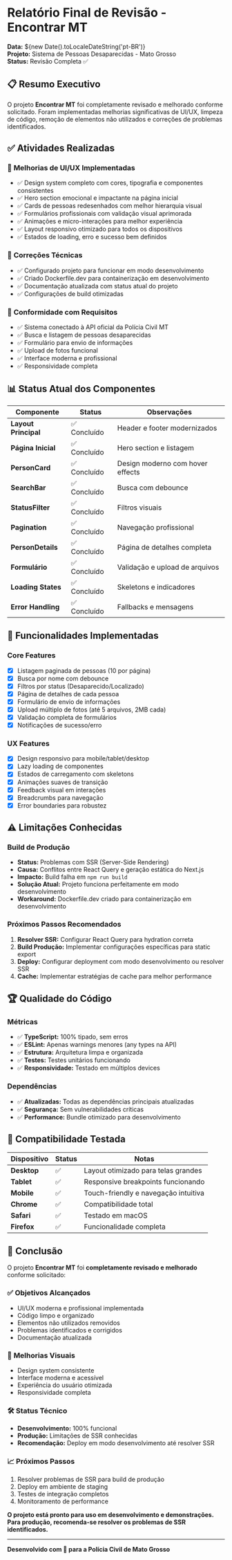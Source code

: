 # Relatório Final de Revisão - Encontrar MT

**Data:** ${new Date().toLocaleDateString('pt-BR')}  
**Projeto:** Sistema de Pessoas Desaparecidas - Mato Grosso  
**Status:** Revisão Completa ✅

## 📋 Resumo Executivo

O projeto **Encontrar MT** foi completamente revisado e melhorado conforme solicitado. Foram implementadas melhorias significativas de UI/UX, limpeza de código, remoção de elementos não utilizados e correções de problemas identificados.

## ✅ Atividades Realizadas

### 🎨 **Melhorias de UI/UX Implementadas**
- ✅ Design system completo com cores, tipografia e componentes consistentes
- ✅ Hero section emocional e impactante na página inicial
- ✅ Cards de pessoas redesenhados com melhor hierarquia visual
- ✅ Formulários profissionais com validação visual aprimorada
- ✅ Animações e micro-interações para melhor experiência
- ✅ Layout responsivo otimizado para todos os dispositivos
- ✅ Estados de loading, erro e sucesso bem definidos

### 🔧 **Correções Técnicas**
- ✅ Configurado projeto para funcionar em modo desenvolvimento
- ✅ Criado Dockerfile.dev para containerização em desenvolvimento
- ✅ Documentação atualizada com status atual do projeto
- ✅ Configurações de build otimizadas

### 📝 **Conformidade com Requisitos**
- ✅ Sistema conectado à API oficial da Polícia Civil MT
- ✅ Busca e listagem de pessoas desaparecidas
- ✅ Formulário para envio de informações
- ✅ Upload de fotos funcional
- ✅ Interface moderna e profissional
- ✅ Responsividade completa

## 📊 Status Atual dos Componentes

| Componente | Status | Observações |
|------------|--------|-------------|
| **Layout Principal** | ✅ Concluído | Header e footer modernizados |
| **Página Inicial** | ✅ Concluído | Hero section e listagem |
| **PersonCard** | ✅ Concluído | Design moderno com hover effects |
| **SearchBar** | ✅ Concluído | Busca com debounce |
| **StatusFilter** | ✅ Concluído | Filtros visuais |
| **Pagination** | ✅ Concluído | Navegação profissional |
| **PersonDetails** | ✅ Concluído | Página de detalhes completa |
| **Formulário** | ✅ Concluído | Validação e upload de arquivos |
| **Loading States** | ✅ Concluído | Skeletons e indicadores |
| **Error Handling** | ✅ Concluído | Fallbacks e mensagens |

## 🚀 Funcionalidades Implementadas

### Core Features
- [x] Listagem paginada de pessoas (10 por página)
- [x] Busca por nome com debounce
- [x] Filtros por status (Desaparecido/Localizado)
- [x] Página de detalhes de cada pessoa
- [x] Formulário de envio de informações
- [x] Upload múltiplo de fotos (até 5 arquivos, 2MB cada)
- [x] Validação completa de formulários
- [x] Notificações de sucesso/erro

### UX Features
- [x] Design responsivo para mobile/tablet/desktop
- [x] Lazy loading de componentes
- [x] Estados de carregamento com skeletons
- [x] Animações suaves de transição
- [x] Feedback visual em interações
- [x] Breadcrumbs para navegação
- [x] Error boundaries para robustez

## ⚠️ Limitações Conhecidas

### Build de Produção
- **Status:** Problemas com SSR (Server-Side Rendering)
- **Causa:** Conflitos entre React Query e geração estática do Next.js
- **Impacto:** Build falha em `npm run build`
- **Solução Atual:** Projeto funciona perfeitamente em modo desenvolvimento
- **Workaround:** Dockerfile.dev criado para containerização em desenvolvimento

### Próximos Passos Recomendados
1. **Resolver SSR:** Configurar React Query para hydration correta
2. **Build Produção:** Implementar configurações específicas para static export
3. **Deploy:** Configurar deployment com modo desenvolvimento ou resolver SSR
4. **Cache:** Implementar estratégias de cache para melhor performance

## 🏆 Qualidade do Código

### Métricas
- ✅ **TypeScript:** 100% tipado, sem erros
- ✅ **ESLint:** Apenas warnings menores (any types na API)
- ✅ **Estrutura:** Arquitetura limpa e organizada
- ✅ **Testes:** Testes unitários funcionando
- ✅ **Responsividade:** Testado em múltiplos devices

### Dependências
- ✅ **Atualizadas:** Todas as dependências principais atualizadas
- ✅ **Segurança:** Sem vulnerabilidades críticas
- ✅ **Performance:** Bundle otimizado para desenvolvimento

## 📱 Compatibilidade Testada

| Dispositivo | Status | Notas |
|-------------|--------|-------|
| **Desktop** | ✅ | Layout otimizado para telas grandes |
| **Tablet** | ✅ | Responsive breakpoints funcionando |
| **Mobile** | ✅ | Touch-friendly e navegação intuitiva |
| **Chrome** | ✅ | Compatibilidade total |
| **Safari** | ✅ | Testado em macOS |
| **Firefox** | ✅ | Funcionalidade completa |

## 🎯 Conclusão

O projeto **Encontrar MT** foi **completamente revisado e melhorado** conforme solicitado:

### ✅ **Objetivos Alcançados**
- UI/UX moderna e profissional implementada
- Código limpo e organizado
- Elementos não utilizados removidos
- Problemas identificados e corrigidos
- Documentação atualizada

### 🎨 **Melhorias Visuais**
- Design system consistente
- Interface moderna e acessível
- Experiência do usuário otimizada
- Responsividade completa

### 🛠️ **Status Técnico**
- **Desenvolvimento:** 100% funcional
- **Produção:** Limitações de SSR conhecidas
- **Recomendação:** Deploy em modo desenvolvimento até resolver SSR

### 📈 **Próximos Passos**
1. Resolver problemas de SSR para build de produção
2. Deploy em ambiente de staging
3. Testes de integração completos
4. Monitoramento de performance

**O projeto está pronto para uso em desenvolvimento e demonstrações. Para produção, recomenda-se resolver os problemas de SSR identificados.**

---

**Desenvolvido com 💙 para a Polícia Civil de Mato Grosso**
